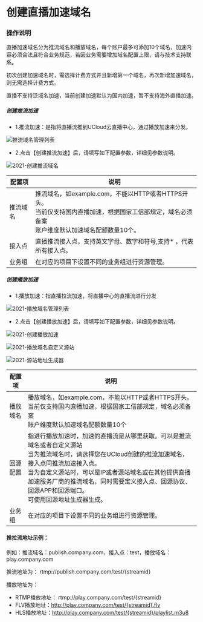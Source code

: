 # 创建直播加速域名

### 操作说明

直播加速域名分为推流域名和播放域名，每个账户最多可添加10个域名，加速内容必须合法且符合业务规范，若因业务需要增加域名配置上限，请与技术支持联系。

初次创建加速域名时，需选择计费方式并且新增第一个域名，再次新增加速域名，则无需选择计费方式。

直播不支持泛域名加速，当前创建加速默认为国内加速，暂不支持海外直播加速。

##### 创建推流加速

* 1.推流加速：是指将直播流推到UCloud云直播中心，通过播放加速来分发。

![推流域名管理列表](../../master/images/2021-推流域名管理列表.png)

* 2.点击【创建推流加速】后，请填写如下配置参数，详细见参数说明。

![2021-创建推流域名](../../master/images/2021-创建推流域名.png)

| 配置项   | 说明                                                         |
| -------- | ------------------------------------------------------------ |
| 推流域名 | 推流域名，如example.com，不能以HTTP或者HTTPS开头。<br />当前仅支持国内直播加速，根据国家工信部规定，域名必须备案<br />账户维度默认加速域名配额数量10个。 |
| 接入点   | 直播推流接入点，支持英文字母、数字和符号,支持* ，代表所有接入点。     |
| 业务组   | 在对应的项目下设置不同的业务组进行资源管理。                 |

##### 创建播放加速

* 1.播放加速：指直播拉流加速，将直播中心的直播流进行分发

![2021-播放域名管理列表](../../master/images/2021-播放域名管理列表.png)

* 2.点击【创建播放加速】后，请填写如下配置参数，详细见参数说明。

![2021-创建播放加速](../../master/images/2021-创建播放加速.png)

![2021-播放域名自定义源站](../../master/images/2021-播放域名自定义源站.png)

![2021-源站地址生成器](../../master/images/2021-源站地址生成器.png)


| 配置项      | 说明                                                         |
| ----------  | ------------------------------------------------------------ |
| 播放域名    | 播放域名，如example.com，不能以HTTP或者HTTPS开头。<br />当前仅支持国内直播加速，根据国家工信部规定，域名必须备案<br />账户维度默认加速域名配额数量10个 |
| 回源配置    | 指进行播放加速时，加速的直播流是从哪里获取。可以是推流域名或者自定义源站<br />当为推流域名时，请选择您在UCloud创建的推流加速域名，接入点同推流加速接入点。<br />当为自定义源站时，可以是IP或者源站域名或在其他提供直播加速服务厂商的推流域名，同时需要定义接入点、回源协议、回源APP和回源端口。<br />可使用回源地址生成器生成。 |
| 业务组      | 在对应的项目下设置不同的业务组进行资源管理。                 |

#### 推拉流地址示例：

例如：推流域名：publish.company.com，接入点：test，播放域名：play.company.com

推流地址为： rtmp://publish.company.com/test/{streamid}

播放地址为：

* RTMP播放地址： rtmp://play.company.com/test/{streamid}
* FLV播放地址：http://play.company.com/test/{streamid}.flv
* HLS播放地址：http://play.company.com/test/{streamid}/playlist.m3u8
